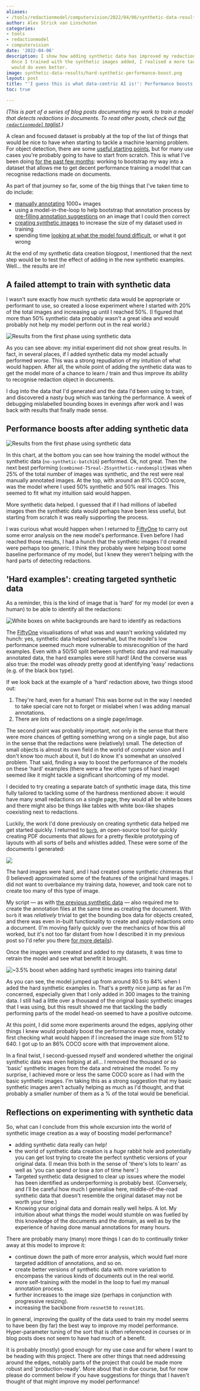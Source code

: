 ```yaml
---
aliases:
- /tools/redactionmodel/computervision/2022/04/06/synthetic-data-results.html
author: Alex Strick van Linschoten
categories:
- tools
- redactionmodel
- computervision
date: '2022-04-06'
description: I show how adding synthetic data has improved my redaction model's performance.
  Once I trained with the synthetic images added, I realised a more targeted approach
  would do even better.
image: synthetic-data-results/hard-synthetic-performance-boost.png
layout: post
title: "'I guess this is what data-centric AI is!': Performance boosts after training with synthetic data"
toc: true

---
```


_(This is part of a series of blog posts documenting my work to train a model
that detects redactions in documents. To read other posts, check out
[the `redactionmodel` taglist](https://mlops.systems/categories/#redactionmodel).)_

A clean and focused dataset is probably at the top of the list of things that
would be nice to have when starting to tackle a machine learning problem. For
object detection, there are some
[useful starting points](https://huggingface.co/datasets?task_categories=task_categories:object-detection&sort=downloads),
but for many use cases you're probably going to have to start from scratch. This
is what I've been doing
[for the past few months](https://mlops.systems/categories/#redactionmodel):
working to bootstrap my way into a dataset that allows me to get decent
performance training a model that can recognise redactions made on documents.

As part of that journey so far, some of the big things that I've taken time to
do include:

- [manually annotating](https://mlops.systems/redactionmodel/computervision/datalabelling/2021/11/29/prodigy-object-detection-training.html)
  1000+ images
- using a model-in-the-loop to help bootstrap that annotation process by
  [pre-filling annotation suggestions](https://mlops.systems/python/fastai/tools/redactionmodel/2022/01/16/midway-report-redaction-project.html)
  on an image that I could then correct
- [creating synthetic images](https://mlops.systems/redactionmodel/computervision/python/tools/2022/02/10/synthetic-image-data.html)
  to increase the size of my dataset used in training
- spending time
  [looking at what the model found difficult](https://mlops.systems/redactionmodel/computervision/tools/debugging/jupyter/2022/03/12/fiftyone-computervision.html),
  or what it got wrong

At the end of my synthetic data creation blogpost, I mentioned that the next
step would be to test the effect of adding in the new synthetic examples. Well…
the results are in!

## A failed attempt to train with synthetic data

I wasn't sure exactly how much synthetic data would be appropriate or performant
to use, so created a loose experiment where I started with 20% of the total
images and increasing up until I reached 50%. (I figured that more than 50%
synthetic data probably wasn't a great idea and would probably not help my model
perform out in the real world.)

![](synthetic-data-results/synthetic-early-results.png "Results from the first phase using synthetic data")

As you can see above: my initial experiment did not show great results. In fact,
in several places, if I added synthetic data my model actually performed
_worse_. This was a strong repudiation of my intuition of what would happen.
After all, the whole point of adding the synthetic data was to get the model
more of a chance to learn / train and thus improve its ability to recognise
redaction object in documents.

I dug into the data that I'd generated and the data I'd been using to train, and
discovered a nasty bug which was tanking the performance. A week of debugging
mislabelled bounding boxes in evenings after work and I was back with results that
finally made sense.

## Performance boosts after adding synthetic data

![](synthetic-data-results/synthetic-mid-results.png "Results from the first phase using synthetic data")

In this chart, at the bottom you can see how training the model without the
synthetic data (`no-synthetic-batch16`) performed. Ok, not great. Then the next
best performing (`combined-75real-25synthetic-randomsplit`)was when 25% of the
total number of images was synthetic, and the rest were real manually annotated
images. At the top, with around an 81% COCO score, was the model where I used
50% synthetic and 50% real images. This seemed to fit what my intuition said
would happen.

More synthetic data helped. I guessed that if I had millions of labelled images
then the synthetic data would perhaps have been less useful, but starting from
scratch it was really supporting the process.

I was curious what would happen when I returned to [FiftyOne](https://voxel51.com) to carry out some
error analysis on the new model's performance. Even before I had reached those
results, I had a hunch that the synthetic images I'd created were perhaps too
generic. I think they probably were helping boost some baseline performance of
my model, but I knew they weren't helping with the hard parts of detecting
redactions.

## 'Hard examples': creating targeted synthetic data

As a reminder, this is the kind of image that is 'hard' for my model (or even a
human) to be able to identify all the redactions:

![](synthetic-data-results/hard-detection.png "White boxes on white backgrounds are hard to identify as redactions")

The [FiftyOne](https://voxel51.com) visualisations of what was and wasn't working validated my hunch:
yes, synthetic data helped somewhat, but the model's low performance seemed much
more vulnerable to misrecognition of the hard examples. Even with a 50/50 split
between synthetic data and real manually annotated data, the hard examples were
still hard! (And the converse was also true: the model was _already_ pretty good
at identifying 'easy' redactions (e.g. of the black box type).

If we look back at the example of a 'hard' redaction above, two things stood
out:

1. They're hard, even for a human! This was borne out in the way I needed to
   take special care not to forget or mislabel when I was adding manual
   annotations.
2. There are _lots_ of redactions on a single page/image.

The second point was probably important, not only in the sense that there were
more chances of getting something wrong on a single page, but also in the sense
that the redactions were (relatively) small. The detection of small objects is
almost its own field in the world of computer vision and I don't know too much
about it, but I do know it's somewhat an unsolved problem. That said, finding a
way to boost the performance of the models on these 'hard' examples (there were
a few other types of hard image) seemed like it might tackle a significant
shortcoming of my model.

I decided to try creating a separate batch of synthetic image data, this time
fully tailored to tackling some of the hardness mentioned above: it would have
many small redactions on a single page, they would all be white boxes and there
might also be things like tables with white box-like shapes coexisting next to
redactions.

Luckily, the work I'd done previously on creating synthetic data helped me get
started quickly. I returned to [`borb`](https://borbpdf.com), an open-source
tool for quickly creating PDF documents that allows for a pretty flexible
prototyping of layouts with all sorts of bells and whistles added. These were
some of the documents I generated:

![](synthetic-data-results/hard-synthetic.gif)

The hard images were hard, and I had created some synthetic chimeras that (I
believed) approximated some of the features of the original hard images. I did
not want to overbalance my training data, however, and took care not to create
too many of this type of image.

My script — as with
[the previous synthetic data](https://mlops.systems/redactionmodel/computervision/python/tools/2022/02/10/synthetic-image-data.html)
— also required me to create the annotation files at the same time as creating
the document. With `borb` it was _relatively_ trivial to get the bounding box
data for objects created, and there was even in-built functionality to create
and apply redactions onto a document. (I'm moving fairly quickly over the
mechanics of how this all worked, but it's not too far distant from how I
described it in my previous post so I'd refer you there
[for more details](https://mlops.systems/redactionmodel/computervision/python/tools/2022/02/10/synthetic-image-data.html)).

Once the images were created and added to my datasets, it was time to retrain
the model and see what benefit it brought.

![](synthetic-data-results/hard-synthetic-performance-boost.png "~3.5% boost when adding hard synthetic images into training data!")

As you can see, the model jumped up from around 80.5 to 84% when I aded the hard
synthetic examples in. That's a pretty nice jump as far as I'm concerned,
especially given that I only added in 300 images to the training data. I still
had a little over a thousand of the original basic synthetic images that I was
using, but this result showed me that tackling the badly performing parts of the
model head-on seemed to have a positive outcome.

At this point, I did some more experiments around the edges, applying other
things I knew would probably boost the performance even more, notably first
checking what would happen if I increased the image size from 512 to 640. I got
up to an 86% COCO score with that improvement alone.

In a final twist, I second-guessed myself and wondered whether the original
synthetic data was even helping at all… I removed the thousand or so 'basic'
synthetic images from the data and retrained the model. To my surprise, I
achieved more or less the same COCO score as I had *with* the basic synthetic
images. I'm taking this as a strong suggestion that my basic synthetic images
aren't actually helping as much as I'd thought, and that probably a smaller
number of them as a % of the total would be beneficial.

## Reflections on experimenting with synthetic data

So, what can I conclude from this whole excursion into the world of synthetic
image creation as a way of boosting model performance?

- adding synthetic data really can help!
- the world of synthetic data creation is a *huge* rabbit hole and potentially you
  can get lost trying to create the perfect synthetic versions of your original
  data. (I mean this both in the sense of 'there's lots to learn' as well as
  'you can spend or lose a *ton* of time here'.)
- Targeted synthetic data designed to clear up issues where the model has been
  identified as underperforming is probably best. (Conversely, and I'll be
  careful how much I generalise here, middle-of-the-road synthetic data that
  doesn't resemble the original dataset may not be worth your time.)
- Knowing your original data and domain really well helps. A lot. My intuition
  about what things the model would stumble on was fuelled by this knowledge of
  the documents and the domain, as well as by the experience of having done
  manual annotations for many hours.

There are probably many (many) more things I can do to continually tinker away
at this model to improve it:

- continue down the path of more error analysis, which would fuel more targeted
  addition of annotations, and so on.
- create better versions of synthetic data with more variation to encompass the
  various kinds of documents out in the real world.
- more self-training with the model in the loop to fuel my manual annotation
  process.
- further increases to the image size (perhaps in conjunction with progressive
  resizing).
- increasing the backbone from `resnet50` to `resnet101`.

In general, improving the quality of the data used to train my model seems to
have been (by far) the best way to improve my model performance. Hyper-parameter
tuning of the sort that is often referenced in courses or in blog posts does not
seem to have had much of a benefit.

It is probably (mostly) good enough for my use case and for where I want to be
heading with this project. There are other things that need addressing around
the edges, notably parts of the project that could be made more robust and
'production-ready'. More about that in due course, but for now please do comment
below if you have suggestions for things that I haven't thought of that might
improve my model performance!
